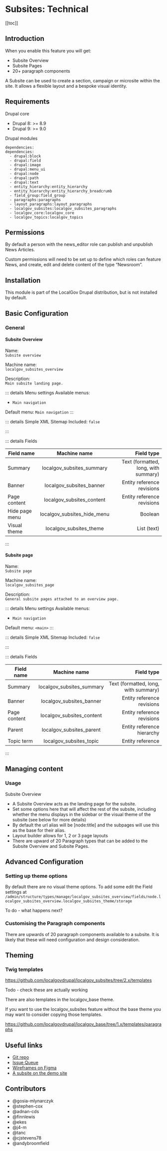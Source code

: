 # Subsites: Technical
[[toc]]

## Introduction
When you enable this feature you will get:
* Subsite Overview
* Subsite Pages
* 20+ paragraph components

A Subsite can be used to create a section, campaign or microsite within the site. 
It allows a flexible layout and a bespoke visual identity.


## Requirements

Drupal core
*   Drupal 8: >= 8.9
*   Drupal 9: >= 9.0


Drupal modules
```
dependencies:
dependencies:
  - drupal:block
  - drupal:field
  - drupal:image
  - drupal:menu_ui
  - drupal:node
  - drupal:path
  - drupal:text
  - entity_hierarchy:entity_hierarchy
  - entity_hierarchy:entity_hierarchy_breadcrumb
  - field_group:field_group
  - paragraphs:paragraphs
  - layout_paragraphs:layout_paragraphs
  - localgov_subsites:localgov_subsites_paragraphs
  - localgov_core:localgov_core
  - localgov_topics:localgov_topics
```


## Permissions
By default a person with the news_editor role can publish and unpublish News Articles.

Custom permissions will need to be set up to define which roles can feature News, and create, edit and delete content of the type “Newsroom”.

## Installation

This module is part of the LocalGov Drupal distribution, but is not installed by default.  

## Basic Configuration

### General

#### Subsite Overview

Name:  
`Subsite overview`  

Machine name:  
`localgov_subsites_overview`

Description:  
`Main subsite landing page.`

::: details Menu settings
Available menus: 

* `Main navigation`

Default menu: `Main navigation`
:::

::: details Simple XML Sitemap
Included: `false`

:::

::: details Fields

| Field name  | Machine name  | Field type              |
| ----------- |:-------------:| -----------------------:|
|Summary | localgov_subsites_summary	 | Text (formatted, long, with summary)|
|Banner | localgov_subsites_banner	 | Entity reference revisions |
|Page content | localgov_subsites_content	 | Entity reference revisions |
|Hide page menu | localgov_subsites_hide_menu	 | Boolean |
|Visual theme | localgov_subsites_theme	 | List (text) |

:::

#### Subsite page

Name:  
`Subsite page`  

Machine name:  
`localgov_subsites_page`

Description:  
`General subsite pages attached to an overview page.`

::: details Menu settings
Available menus: 

* `Main navigation`

Default menu: `<main>`
:::

::: details Simple XML Sitemap
Included: `false`

:::

::: details Fields

| Field name  | Machine name  | Field type              |
| ----------- |:-------------:| -----------------------:|
|Summary | localgov_subsites_summary	 | Text (formatted, long, with summary)|
|Banner | localgov_subsites_banner	 | Entity reference revisions |
|Page content | localgov_subsites_content	 | Entity reference revisions |
|Parent | localgov_subsites_parent	 | Entity reference hierarchy |
|Topic term | localgov_subsites_topic	 | Entity reference |


:::

## Managing content
### Usage
Subsite Overview
* A Subsite Overview acts as the landing page for the subsite.
* Set some options here that will affect the rest of the subsite, including whether the menu displays in the sidebar or the visual theme of the subsite (see below for more details)
* By default the url alias will be [node:title] and the subpages will use this as the base for their alias. 
* Layout builder allows for 1, 2 or 3 page layouts
* There are upward of 20 Paragraph types that can be added to the Subsite Overview and Subsite Pages. 



## Advanced **Configuration**

### Setting up theme options
By default there are no visual theme options. To add some edit the Field settings at `/admin/structure/types/manage/localgov_subsites_overview/fields/node.localgov_subsites_overview.localgov_subsites_theme/storage`

To do - what happens next? 

### Customising the Paragraph components

There are upwards of 20 paragraph components available to a subsite. It is likely that these will need configuration and design consideration. 


## Theming
### Twig templates
https://github.com/localgovdrupal/localgov_subsites/tree/2.x/templates

Todo - check these are actually working

There are also templates in the localgov_base theme. 

If you want to use the localgov_subsites feature without the base theme you may want to consider copying those templates.

https://github.com/localgovdrupal/localgov_base/tree/1.x/templates/paragraphs

## Useful links
- [Git repo](https://github.com/localgovdrupal/localgov_subsites)
- [Issue Queue](https://github.com/localgovdrupal/localgov_subsites/issues)
- [Wireframes on Figma](https://www.figma.com/file/WkubIZ0JtHpPIAiO5DoQ9B/LGD-subsite-components?node-id=0%3A1)
- [A subsite on the demo site](https://demo.localgovdrupal.org/test-subsite-demo-all-components)


## Contributors
* @gosia-mlynarczyk
* @stephen-cox
* @adnan-cds
* @finnlewis
* @ekes
* @j4-m
* @tanc
* @cjstevens78
* @andybroomfield


